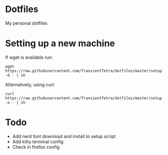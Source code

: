 # Dotfiles
My personal dotfiles
# Setting up a new machine
If wget is available run:
```
wget https://raw.githubusercontent.com/TransientTetra/dotfiles/master/setup.sh -O - | sh
```
Alternatively, using curl:
```
curl https://raw.githubusercontent.com/TransientTetra/dotfiles/master/setup.sh -o - | sh
```
# Todo
- Add nerd font download and install to setup script
- Add kitty terminal config
- Check in firefox config
